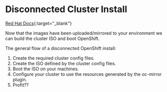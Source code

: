 # Disconnected Cluster Install

[Red Hat Docs](https://docs.redhat.com/en/documentation/openshift_container_platform/4.17/html/disconnected_environments/installing-disconnected-environments#installing-agent_installing-disconnected-environments){:target="_blank"}

Now that the images have been uploaded/mirrored to your environment we can build the cluster ISO and boot OpenShift.

The general flow of a disconnected OpenShift install: 

1. Create the required cluster config files.
1. Create the ISO defined by the cluster config files.
1. Boot the ISO on your machines.
1. Configure your cluster to use the resources generated by the oc-mirror plugin.
1. Profit??